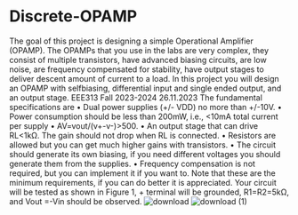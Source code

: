 # Discrete-OPAMP

The goal of this project is designing a simple Operational Amplifier (OPAMP). The OPAMPs
that you use in the labs are very complex, they consist of multiple transistors, have advanced
biasing circuits, are low noise, are frequency compensated for stability, have output stages to
deliver descent amount of current to a load. In this project you will design an OPAMP with selfbiasing, differential input and single ended output, and an output stage.
EEE313 Fall 2023-2024 26.11.2023
The fundamental specifications are
• Dual power supplies (+/- VDD) no more than +/-10V.
• Power consumption should be less than 200mW, i.e., <10mA total current per supply
• AV=vout/(v+-v-)>500.
• An output stage that can drive RL<1kΩ. The gain should not drop when RL is connected.
• Resistors are allowed but you can get much higher gains with transistors.
• The circuit should generate its own biasing, if you need different voltages you should
generate them from the supplies.
• Frequency compensation is not required, but you can implement it if you want to.
Note that these are the minimum requirements, if you can do better it is appreciated.
Your circuit will be tested as shown in Figure 1, + terminal will be grounded, R1=R2=5kΩ, and
Vout =-Vin should be observed.
![download](https://github.com/MelihKutayYagdereli/Discrete-OPAMP/assets/122688232/03cb7090-2124-4167-b67c-23399f6fc566)
![download (1)](https://github.com/MelihKutayYagdereli/Discrete-OPAMP/assets/122688232/4b4ae6b2-3969-48c2-9c18-e218d418f3d6)
